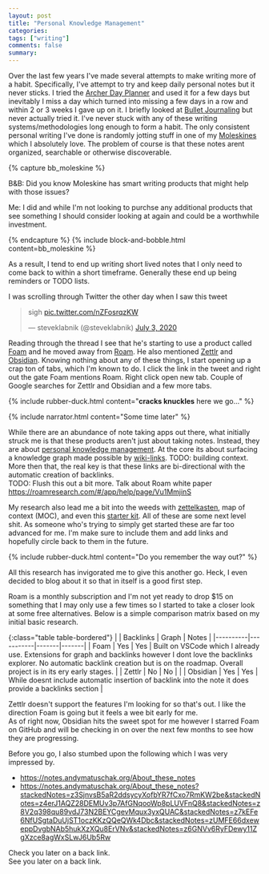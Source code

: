```yaml
---
layout: post
title: "Personal Knowledge Management"
categories: 
tags: ["writing"]
comments: false
summary: 
---
```


Over the last few years I've made several attempts to make writing more of a habit. 
Specifically, I've attempt to try and keep daily personal notes but it never sticks. 
I tried the [Archer Day Planner](http://www.theactivesystem.com/users-guide) and used it for a few days but inevitably I miss a day which turned into missing a few days in a row and within 2 or 3 weeks I gave up on it. 
I briefly looked at [Bullet Journaling](https://bulletjournal.com/) but never actually tried it. 
I've never stuck with any of these writing systems/methodologies long enough to form a habit.
The only consistent personal writing I've done is randomly jotting stuff in one of my [Moleskines](https://us.moleskine.com/notebooks/classic/0201-2) which I absolutely love. 
The problem of course is that these notes arent organized, searchable or otherwise discoverable. 

{% capture bb_moleskine %}
<p>B&B: Did you know Moleskine has smart writing products that might help with those issues?</p>
<p>Me: I did and while I'm not looking to purchse any additional products that see something I should consider looking at again and could be a worthwhile investment.</p>
{% endcapture %}
{% include block-and-bobble.html content=bb_moleskine %}

As a result, I tend to end up writing short lived notes that I only need to come back to within a short timeframe. 
Generally these end up being reminders or TODO lists.

I was scrolling through Twitter the other day when I saw this tweet

<blockquote class="twitter-tweet"><p lang="en" dir="ltr">sigh <a href="https://t.co/nZFosrqzKW">pic.twitter.com/nZFosrqzKW</a></p>&mdash; steveklabnik (@steveklabnik) <a href="https://twitter.com/steveklabnik/status/1279141392800010240?ref_src=twsrc%5Etfw">July 3, 2020</a></blockquote> <script async src="https://platform.twitter.com/widgets.js" charset="utf-8"></script>

Reading through the thread I see that he's starting to use a product called [Foam](https://foambubble.github.io/foam/) and he moved away from [Roam](https://roamresearch.com/). 
He also mentioned [Zettlr](https://www.zettlr.com/) and [Obsidian](https://obsidian.md/).
Knowing nothing about any of these things, I start opening up a crap ton of tabs, which I'm known to do. 
I click the link in the tweet and right out the gate Foam mentions Roam. 
Right click open new tab. 
Couple of Google searches for Zettlr and Obsidian and a few more tabs.

{% include rubber-duck.html content="<b>cracks knuckles</b> here we go..." %}

{% include narrator.html content="Some time later" %}

While there are an abundance of note taking apps out there, what initially struck me is that these products aren't just about taking notes. 
Instead, they are about [personal knowledge management](https://en.wikipedia.org/wiki/Personal_knowledge_management). 
At the core its about surfacing a knowledge graph made possible by [wiki-links](https://en.wikipedia.org/wiki/Help:Link). TODO: building context.
More then that, the real key is that these links are bi-directional with the automatic creation of backlinks.  
TODO: Flush this out a bit more. Talk about Roam white paper https://roamresearch.com/#/app/help/page/Vu1MmjinS

My research also lead me a bit into the weeds with [zettelkasten](https://zettelkasten.de/), map of context (MOC), and even this [starter kit](https://forum.obsidian.md/t/imf-v3-advanced-starter-kit/390).
All of these are some next level shit. 
As someone who's trying to simply get started these are far too advanced for me. 
I'm make sure to include them and add links and hopefully circle back to them in the future.

{% include rubber-duck.html content="Do you remember the way out?" %}

All this research has invigorated me to give this another go. 
Heck, I even decided to blog about it so that in itself is a good first step.

Roam is a monthly subscription and I'm not yet ready to drop $15 on something that I may only use a few times so I started to take a closer look at some free alternatives. 
Below is a simple comparison matrix based on my initial basic research.

{:class="table table-bordered"}
|          | Backlinks | Graph | Notes |
|----------|-----------|-------|-------|
| Foam     | Yes       | Yes   |  Built on VSCode which I already use. Extensions for graph and backlinks however I dont love the backlinks explorer. No automatic backlink creation but is on the roadmap. Overall project is in its ery early stages. |
| Zettlr   | No        | No    |       |
| Obsidian | Yes       | Yes   | While doesnt include automatic insertion of backlink into the note it does provide a backlinks section |

Zettlr doesn't support the features I'm looking for so that's out. 
I like the direction Foam is going but it feels a wee bit early for me.  
As of right now, Obsidian hits the sweet spot for me however I starred Foam on GitHub and will be checking in on over the next few months to see how they are progressing. 


Before you go, I also stumbed upon the following which I was very impressed by. 
- https://notes.andymatuschak.org/About_these_notes
- https://notes.andymatuschak.org/About_these_notes?stackedNotes=z3SjnvsB5aR2ddsycyXofbYR7fCxo7RmKW2be&stackedNotes=z4erJ1AQZ28DEMUv3p7AfGNqooWp8pLUVFnQ8&stackedNotes=z8V2q398qu89vdJ73N2BEYCgevMqux3yxQUAC&stackedNotes=z7kEFe6NfUSgtaDuUjST1oczKKzQQeQWk4Dbc&stackedNotes=zUMFE66dxeweppDvgbNAb5hukXzXQu8ErVNv&stackedNotes=z6GNVv6RyFDewy11ZgXzce8agWxSLwJ6Ub5Rw


Check you later on a back link.  
See you later on a back link.  